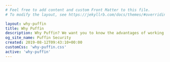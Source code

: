 ```yaml
---
# Feel free to add content and custom Front Matter to this file.
# To modify the layout, see https://jekyllrb.com/docs/themes/#overriding-theme-defaults

layout: why-puffin
title: Why Puffin
description: Why Puffin? We want you to know the advantages of working with us for providing practical solutions for your cybersecurity needs
og_site_name: Puffin Security
created: 2019-08-12T09:43:10+00:00
customCss: 'why-puffin.css'
active: 'why-puffin'
---
```

